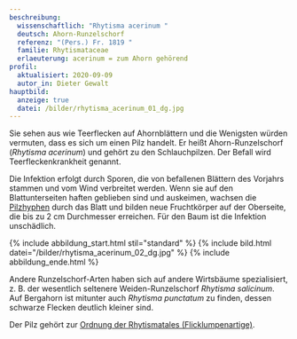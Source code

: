 ```yaml
---
beschreibung:
  wissenschaftlich: "Rhytisma acerinum "
  deutsch: Ahorn-Runzelschorf
  referenz: "(Pers.) Fr. 1819 "
  familie: Rhytismataceae
  erlaeuterung: acerinum = zum Ahorn gehörend
profil:
  aktualisiert: 2020-09-09
  autor_in: Dieter Gewalt
hauptbild:
  anzeige: true
  datei: /bilder/rhytisma_acerinum_01_dg.jpg
---
```

Sie sehen aus wie Teerflecken auf Ahornblättern und die Wenigsten würden vermuten, dass es sich um einen Pilz handelt. Er heißt Ahorn-Runzelschorf (*Rhytisma acerinum*) und gehört zu den Schlauchpilzen. Der Befall wird Teerfleckenkrankheit genannt.  

Die Infektion erfolgt durch Sporen, die von befallenen Blättern des Vorjahrs stammen und vom Wind verbreitet werden. Wenn sie auf den Blattunterseiten haften geblieben sind und auskeimen, wachsen die [Pilzhyphen](Hyphen "Glossar") durch das Blatt und bilden neue Fruchtkörper auf der Oberseite, die bis zu 2 cm Durchmesser erreichen. Für den Baum ist die Infektion unschädlich.

{% include abbildung_start.html stil="standard" %}
{% include bild.html datei="/bilder/rhytisma_acerinum_02_dg.jpg" %}
{% include abbildung_ende.html %}

Andere Runzelschorf-Arten haben sich auf andere Wirtsbäume spezialisiert, z. B. der wesentlich seltenere Weiden-Runzelschorf *Rhytisma salicinum*. Auf Bergahorn ist mitunter auch *Rhytisma punctatum* zu finden, dessen schwarze Flecken deutlich kleiner sind.

Der Pilz gehört zur [Ordnung der Rhytismatales (Flicklumpenartige)](/verwandt/flicklumpenartige-rhytismatales).